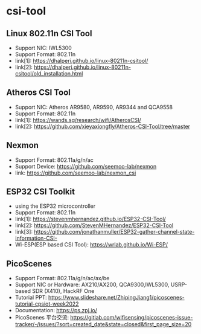 # csi-tool
## Linux 802.11n CSI Tool
- Support NIC: IWL5300
- Support Format: 802.11n
- link[1]: https://dhalperi.github.io/linux-80211n-csitool/
- link[2]: https://dhalperi.github.io/linux-80211n-csitool/old_installation.html

## Atheros CSI Tool
- Support NIC: Atheros AR9580, AR9590, AR9344 and QCA9558
- Support Format: 802.11n
- link[1]: https://wands.sg/research/wifi/AtherosCSI/
- link[2]: https://github.com/xieyaxiongfly/Atheros-CSI-Tool/tree/master
  
## Nexmon
- Support Format: 802.11a/g/n/ac
- Support Device: https://github.com/seemoo-lab/nexmon
- link: https://github.com/seemoo-lab/nexmon_csi
  
## ESP32 CSI Toolkit
- using the ESP32 microcontroller
- Support Format: 802.11n
- link[1]: https://stevenmhernandez.github.io/ESP32-CSI-Tool/
- link[2]: https://github.com/StevenMHernandez/ESP32-CSI-Tool
- link[3]: https://github.com/jonathanmuller/ESP32-gather-channel-state-information-CSI-
- Wi-ESP(ESP based CSI Tool): https://wrlab.github.io/Wi-ESP/

## PicoScenes
- Support Format: 802.11a/g/n/ac/ax/be
- Support NIC or Hardware: AX210/AX200, QCA9300,IWL5300, USRP-based SDR (X410), HackRF One
- Tutorial PPT: https://www.slideshare.net/ZhipingJiang1/picoscenes-tutorial-cpsiot-week2022
- Documentation: https://ps.zpj.io/
- PicoScenes 平台交流: https://gitlab.com/wifisensing/picoscenes-issue-tracker/-/issues/?sort=created_date&state=closed&first_page_size=20
